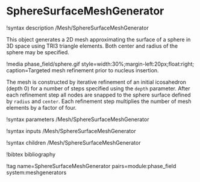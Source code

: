 # SphereSurfaceMeshGenerator

!syntax description /Mesh/SphereSurfaceMeshGenerator

This object generates a 2D mesh approximating the surface of a sphere in 3D space
using TRI3 triangle elements. Both center and radius of the sphere may be specified.

!media phase_field/sphere.gif style=width:30%;margin-left:20px;float:right;
       caption=Targeted mesh refinement prior to nucleus insertion.

The mesh is constructed by iterative refinement of an initial icosahedron (depth 0)
for a number of steps specified using the `depth` parameter. After each refinement step
all nodes are snapped to the sphere surface defined by `radius` and `center`.
Each refinement step multiplies the number of mesh elements by a factor of four.

!syntax parameters /Mesh/SphereSurfaceMeshGenerator

!syntax inputs /Mesh/SphereSurfaceMeshGenerator

!syntax children /Mesh/SphereSurfaceMeshGenerator

!bibtex bibliography

!tag name=SphereSurfaceMeshGenerator pairs=module:phase_field system:meshgenerators
